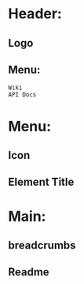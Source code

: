 # Header:
  ## Logo
  ## Menu: 
    Wiki
    API Docs
    
# Menu:
  ## Icon
  ## Element Title        
  
# Main:
  ## breadcrumbs
  ## Readme
